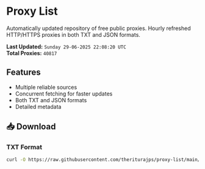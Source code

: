 # Proxy List

Automatically updated repository of free public proxies. Hourly refreshed HTTP/HTTPS proxies in both TXT and JSON formats.

**Last Updated:** `Sunday 29-06-2025 22:08:20 UTC`  
**Total Proxies:** `40817`

## Features
- Multiple reliable sources
- Concurrent fetching for faster updates
- Both TXT and JSON formats
- Detailed metadata

## 📥 Download

### TXT Format
```bash
curl -O https://raw.githubusercontent.com/theriturajps/proxy-list/main/proxies.txt